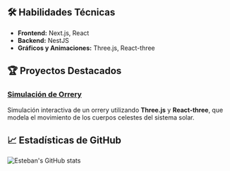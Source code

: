 

<!-- ![Banner de Perfil](https://your-banner-image-url.com) <!-- Reemplaza con tu imagen de banner preferida -->

## 🛠️ Habilidades Técnicas

- **Frontend:** Next.js, React
- **Backend:** NestJS
- **Gráficos y Animaciones:** Three.js, React-three

## 🏆 Proyectos Destacados

### [Simulación de Orrery](https://github.com/EstebanAP1/near-space)
Simulación interactiva de un orrery utilizando **Three.js** y **React-three**, que modela el movimiento de los cuerpos celestes del sistema solar.

## 📈 Estadísticas de GitHub

![Esteban's GitHub stats](https://github-readme-stats.vercel.app/api?username=EstebanAP1&show_icons=true&theme=radical)
